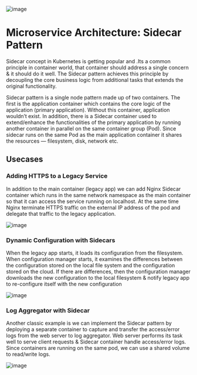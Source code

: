 ![image](https://user-images.githubusercontent.com/33947539/136909047-e73c507e-5805-453e-9a5a-e317d8ca24ec.png)

# Microservice Architecture: Sidecar Pattern
Sidecar concept in Kubernetes is getting popular and .Its a common principle in container world, that container should address a single concern & it should do it well. 
The Sidecar pattern achieves this principle by decoupling the core business logic from additional tasks that extends the original functionality.

Sidecar pattern is a single node pattern made up of two containers.
The first is the application container which contains the core logic of the application (primary application). Without this container, application wouldn’t exist.
In addition, there is a Sidecar container used to extend/enhance the functionalities of the primary application by running another container in parallel on the 
same container group (Pod).
Since sidecar runs on the same Pod as the main application container it shares the resources — filesystem, disk, network etc.

## Usecases 

### Adding HTTPS to a Legacy Service
In addition to the main container (legacy app) we can add Nginx Sidecar container which runs in the same network namespace as the main container 
so that it can access the service running on localhost. At the same time Nginx terminate HTTPS traffic on the external IP address of the pod and 
delegate that traffic to the legacy application.

![image](https://user-images.githubusercontent.com/33947539/136905704-bf5672d9-582c-42ed-a1b0-8dd189e9ee4f.png)


### Dynamic Configuration with Sidecars
When the legacy app starts, it loads its configuration from the filesystem.
When configuration manager starts, it examines the differences between the configuration stored on the local file system and the configuration stored 
on the cloud. If there are differences, then the configuration manager downloads the new configuration to the local filesystem & notify legacy app to 
re-configure itself with the new configuration 

![image](https://user-images.githubusercontent.com/33947539/136906109-ad71ed01-983a-44fa-9df8-19421cc3437e.png)

### Log Aggregator with Sidecar
Another classic example is we can implement the Sidecar pattern by deploying a separate container to capture and transfer the access/error logs from 
the web server to log aggregator. Web server performs its task well to serve client requests & Sidecar container handle access/error logs. Since containers 
are running on the same pod, we can use a shared volume to read/write logs.

![image](https://user-images.githubusercontent.com/33947539/136906276-f000c770-3f01-4b83-8638-c1c868fc27ff.png)
